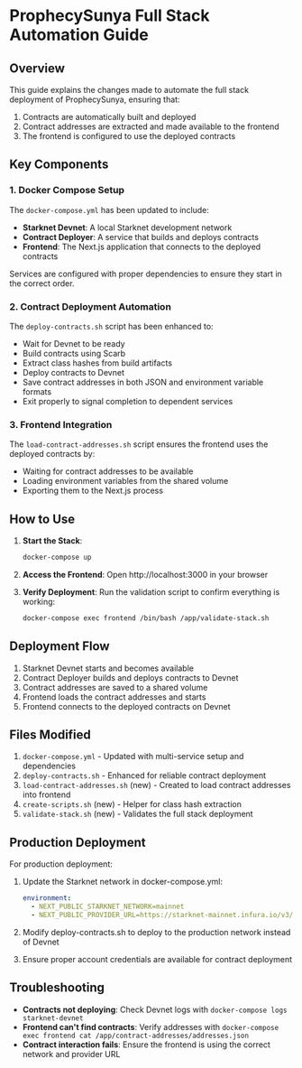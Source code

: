 # ProphecySunya Full Stack Automation Guide

## Overview

This guide explains the changes made to automate the full stack deployment of ProphecySunya, ensuring that:
1. Contracts are automatically built and deployed
2. Contract addresses are extracted and made available to the frontend
3. The frontend is configured to use the deployed contracts

## Key Components

### 1. Docker Compose Setup

The `docker-compose.yml` has been updated to include:

- **Starknet Devnet**: A local Starknet development network
- **Contract Deployer**: A service that builds and deploys contracts
- **Frontend**: The Next.js application that connects to the deployed contracts

Services are configured with proper dependencies to ensure they start in the correct order.

### 2. Contract Deployment Automation

The `deploy-contracts.sh` script has been enhanced to:

- Wait for Devnet to be ready
- Build contracts using Scarb
- Extract class hashes from build artifacts
- Deploy contracts to Devnet
- Save contract addresses in both JSON and environment variable formats
- Exit properly to signal completion to dependent services

### 3. Frontend Integration

The `load-contract-addresses.sh` script ensures the frontend uses the deployed contracts by:

- Waiting for contract addresses to be available
- Loading environment variables from the shared volume
- Exporting them to the Next.js process

## How to Use

1. **Start the Stack**:
   ```bash
   docker-compose up
   ```

2. **Access the Frontend**:
   Open http://localhost:3000 in your browser

3. **Verify Deployment**:
   Run the validation script to confirm everything is working:
   ```bash
   docker-compose exec frontend /bin/bash /app/validate-stack.sh
   ```

## Deployment Flow

1. Starknet Devnet starts and becomes available
2. Contract Deployer builds and deploys contracts to Devnet
3. Contract addresses are saved to a shared volume
4. Frontend loads the contract addresses and starts
5. Frontend connects to the deployed contracts on Devnet

## Files Modified

1. `docker-compose.yml` - Updated with multi-service setup and dependencies
2. `deploy-contracts.sh` - Enhanced for reliable contract deployment
3. `load-contract-addresses.sh` (new) - Created to load contract addresses into frontend
4. `create-scripts.sh` (new) - Helper for class hash extraction
5. `validate-stack.sh` (new) - Validates the full stack deployment

## Production Deployment

For production deployment:

1. Update the Starknet network in docker-compose.yml:
   ```yaml
   environment:
     - NEXT_PUBLIC_STARKNET_NETWORK=mainnet
     - NEXT_PUBLIC_PROVIDER_URL=https://starknet-mainnet.infura.io/v3/YOUR_API_KEY
   ```

2. Modify deploy-contracts.sh to deploy to the production network instead of Devnet

3. Ensure proper account credentials are available for contract deployment

## Troubleshooting

- **Contracts not deploying**: Check Devnet logs with `docker-compose logs starknet-devnet`
- **Frontend can't find contracts**: Verify addresses with `docker-compose exec frontend cat /app/contract-addresses/addresses.json`
- **Contract interaction fails**: Ensure the frontend is using the correct network and provider URL
